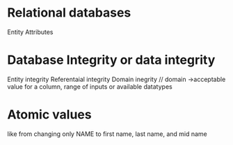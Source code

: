 

# Relational databases

Entity 
Attributes 

# Database Integrity or data integrity

Entity integrity 
Referentaial integrity 
Domain inegrity // domain ->acceptable value for a column, range of inputs or available datatypes 

# Atomic values

like from changing only NAME to first name, last name, and mid name

